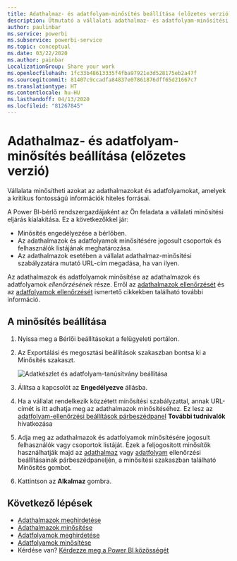 ```yaml
---
title: Adathalmaz- és adatfolyam-minősítés beállítása (előzetes verzió)
description: Útmutató a vállalati adathalmaz- és adatfolyam-minősítési eljárás kialakításához.
author: paulinbar
ms.service: powerbi
ms.subservice: powerbi-service
ms.topic: conceptual
ms.date: 03/22/2020
ms.author: painbar
LocalizationGroup: Share your work
ms.openlocfilehash: 1fc33b48613335f4fba97921e3d528175eb2a47f
ms.sourcegitcommit: 81407c9ccadfa84837e07861876dff65d21667c7
ms.translationtype: HT
ms.contentlocale: hu-HU
ms.lasthandoff: 04/13/2020
ms.locfileid: "81267845"
---
```

# <a name="set-up-dataset-and-dataflow-certification-preview"></a>Adathalmaz- és adatfolyam-minősítés beállítása (előzetes verzió)

Vállalata minősítheti azokat az adathalmazokat és adatfolyamokat, amelyek a kritikus fontosságú információk hiteles forrásai.

A Power BI-bérlő rendszergazdájaként az Ön feladata a vállalati minősítési eljárás kialakítása. Ez a következőkkel jár:
* Minősítés engedélyezése a bérlőben.
* Az adathalmazok és adatfolyamok minősítésére jogosult csoportok és felhasználók listájának meghatározása.
* Az adathalmazok esetében a vállalat adathalmaz-minősítési szabályzatára mutató URL-cím megadása, ha van ilyen.

Az adathalmazok és adatfolyamok minősítése az adathalmazok és adatfolyamok *ellenőrzésének* része. Erről az [adathalmazok ellenőrzését](../service-datasets-promote.md) és az [adatfolyamok ellenőrzését](../transform-model/service-dataflows-promote-certify.md) ismertető cikkekben található további információ.


## <a name="set-up-certification"></a>A minősítés beállítása

1. Nyissa meg a Bérlői beállításokat a felügyeleti portálon.
1. Az Exportálási és megosztási beállítások szakaszban bontsa ki a Minősítés szakaszt.

   ![Adatkészlet és adatfolyam-tanúsítvány beállítása](media/service-admin-setup-certification/service-admin-certification-setup-dialog.png)

1. Állítsa a kapcsolót az **Engedélyezve** állásba.
1. Ha a vállalat rendelkezik közzétett minősítési szabályzattal, annak URL-címét is itt adhatja meg az adathalmazok minősítéséhez. Ez lesz az [adatfolyam-ellenőrzési beállítások párbeszédpanel](../service-datasets-promote.md#request-dataset-certification) **További tudnivalók** hivatkozása 
1. Adja meg az adathalmazok és adatfolyamok minősítésére jogosult felhasználók vagy csoportok listáját. Ezek a feljogosított minősítők használhatják majd az [adathalmaz](../service-datasets-promote.md#request-dataset-certification) vagy [adatfolyam](../transform-model/service-dataflows-promote-certify.md#certify-a-dataflow) ellenőrzési beállításainak párbeszédpaneljén, a minősítési szakaszban található Minősítés gombot.
1. Kattintson az **Alkalmaz** gombra.

## <a name="next-steps"></a>Következő lépések
* [Adathalmazok meghirdetése](../service-datasets-promote.md)
* [Adathalmazok minősítése](../service-datasets-certify.md)
* [Adatfolyamok meghirdetése](../transform-model/service-dataflows-promote-certify.md#promote-a-dataflow)
* [Adatfolyamok minősítése](../transform-model/service-dataflows-promote-certify.md#certify-a-dataflow)
* Kérdése van? [Kérdezze meg a Power BI közösségét](https://community.powerbi.com/)
